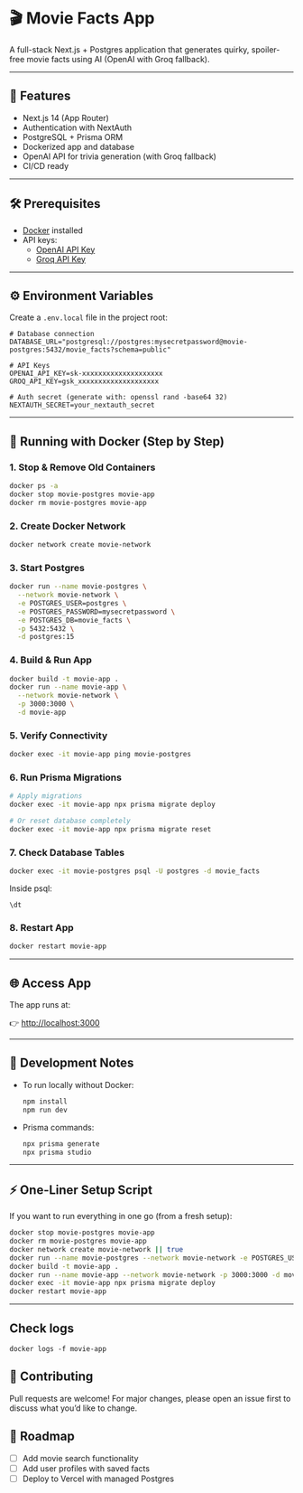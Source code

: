 # 🎬 Movie Facts App

A full-stack Next.js + Postgres application that generates quirky, spoiler-free movie facts using AI (OpenAI with Groq fallback).

---

## 🚀 Features
- Next.js 14 (App Router)
- Authentication with NextAuth
- PostgreSQL + Prisma ORM
- Dockerized app and database
- OpenAI API for trivia generation (with Groq fallback)
- CI/CD ready

---

## 🛠 Prerequisites
- [Docker](https://docs.docker.com/get-docker/) installed
- API keys:
  - [OpenAI API Key](https://platform.openai.com/api-keys)
  - [Groq API Key](https://console.groq.com/keys)

---

## ⚙️ Environment Variables

Create a `.env.local` file in the project root:

```env
# Database connection
DATABASE_URL="postgresql://postgres:mysecretpassword@movie-postgres:5432/movie_facts?schema=public"

# API Keys
OPENAI_API_KEY=sk-xxxxxxxxxxxxxxxxxxxx
GROQ_API_KEY=gsk_xxxxxxxxxxxxxxxxxxxx

# Auth secret (generate with: openssl rand -base64 32)
NEXTAUTH_SECRET=your_nextauth_secret
```

---

## 🐳 Running with Docker (Step by Step)

### 1. Stop & Remove Old Containers
```bash
docker ps -a
docker stop movie-postgres movie-app
docker rm movie-postgres movie-app
```

### 2. Create Docker Network
```bash
docker network create movie-network
```

### 3. Start Postgres
```bash
docker run --name movie-postgres \
  --network movie-network \
  -e POSTGRES_USER=postgres \
  -e POSTGRES_PASSWORD=mysecretpassword \
  -e POSTGRES_DB=movie_facts \
  -p 5432:5432 \
  -d postgres:15
```

### 4. Build & Run App
```bash
docker build -t movie-app .
docker run --name movie-app \
  --network movie-network \
  -p 3000:3000 \
  -d movie-app
```

### 5. Verify Connectivity
```bash
docker exec -it movie-app ping movie-postgres
```

### 6. Run Prisma Migrations
```bash
# Apply migrations
docker exec -it movie-app npx prisma migrate deploy

# Or reset database completely
docker exec -it movie-app npx prisma migrate reset
```

### 7. Check Database Tables
```bash
docker exec -it movie-postgres psql -U postgres -d movie_facts
```
Inside psql:
```
\dt
```

### 8. Restart App
```bash
docker restart movie-app
```

---

## 🌐 Access App
The app runs at:

👉 [http://localhost:3000](http://localhost:3000)

---

## 🧪 Development Notes
- To run locally without Docker:
  ```bash
  npm install
  npm run dev
  ```
- Prisma commands:
  ```bash
  npx prisma generate
  npx prisma studio
  ```

---

## ⚡ One-Liner Setup Script

If you want to run everything in one go (from a fresh setup):

```bash
docker stop movie-postgres movie-app
docker rm movie-postgres movie-app
docker network create movie-network || true 
docker run --name movie-postgres --network movie-network -e POSTGRES_USER=postgres -e POSTGRES_PASSWORD=mysecretpassword -e POSTGRES_DB=movie_facts -p 5432:5432 -d postgres:15
docker build -t movie-app .
docker run --name movie-app --network movie-network -p 3000:3000 -d movie-app 
docker exec -it movie-app npx prisma migrate deploy
docker restart movie-app
```

---
## Check logs
```
docker logs -f movie-app
```

## 🤝 Contributing
Pull requests are welcome! For major changes, please open an issue first to discuss what you’d like to change.

## 📌 Roadmap
- [ ] Add movie search functionality
- [ ] Add user profiles with saved facts
- [ ] Deploy to Vercel with managed Postgres
